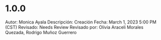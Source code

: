 # 1.0.0

Autor: Monica Ayala
Descripción: Creación
Fecha: March 1, 2023 5:00 PM (CST)
Revisado: Needs Review
Revisado por: Olivia Araceli Morales Quezada, Rodrigo Muñoz Guerrero